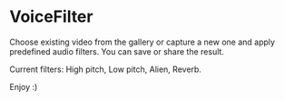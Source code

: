 # VoiceFilter

Choose existing video from the gallery or capture a new one and apply predefined audio filters. You can save or share the result.

Current filters: High pitch, Low pitch, Alien, Reverb.

Enjoy :)
